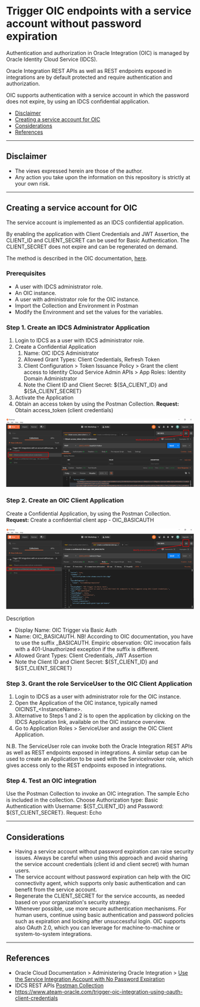 # Trigger OIC endpoints with a service account without password expiration

Authentication and authorization in Oracle Integration (OIC) is managed by Oracle Identity Cloud Service (IDCS).

Oracle Integration REST APIs as well as REST endpoints exposed in integrations are by default protected and require authentication and authorization.

OIC supports authentication with a service account in which the password does not expire, by using an IDCS confidential application.

- [Disclaimer](#disclaimer)
- [Creating a service account for OIC](#creating-a-service-account-for-oic)
- [Considerations](#considerations)
- [References](#references)

--------------------------------------------------------------------------------------

## Disclaimer
- The views expressed herein are those of the author.
- Any action you take upon the information on this repository is strictly at your own risk.

--------------------------------------------------------------------------------------
## Creating a service account for OIC

The service account is implemented as an IDCS confidential application.

By enabling the application with Client Credentials and JWT Assertion, the CLIENT_ID and CLIENT_SECRET can be used for Basic Authentication. The CLIENT_SECRET does not expire and can be regenerated on demand.

The method is described in the OIC documentation, [here](https://docs.oracle.com/en/cloud/paas/integration-cloud/integration-cloud-auton/use-service-integration-account-no-password-expiration.html).

### Prerequisites
- A user with IDCS administrator role.
- An OIC instance.
- A user with administrator role for the OIC instance.
- Import the Collection and Environment in Postman
- Modify the Environment and set the values for the variables.

### Step 1. Create an IDCS Administrator Application
1. Login to IDCS as a user with IDCS administrator role.
1. Create a Confidential Application
    1. Name: OIC IDCS Administrator
    1. Allowed Grant Types: Client Credentials, Refresh Token
    1. Client Configuration > Token Issuance Policy > Grant the client access to Identity Cloud Service Admin APIs > App Roles: Identity Domain Administrator
    1. Note the Client ID and Client Secret: ${SA_CLIENT_ID} and ${SA_CLIENT_SECRET}
1. Activate the Application
1. Obtain an access token by using the Postman Collection. __Request:__ Obtain access_token (client credentials)

![Obtain an access token](media/access-token.png)

### Step 2. Create an OIC Client Application
Create a Confidential Application, by using the Postman Collection. __Request:__ Create a confidential client app - OIC_BASICAUTH

![Create a Confidential Application](media/oic-client-app.png)

Description
- Display Name: OIC Trigger via Basic Auth
- Name: OIC_BASICAUTH. NB! According to OIC documentation, you have to use the suffix \_BASICAUTH. Empiric observation: OIC invocation fails with a 401-Unauthorized exception if the suffix is different.
- Allowed Grant Types: Client Credentials, JWT Assertion
- Note the Client ID and Client Secret: ${ST_CLIENT_ID} and ${ST_CLIENT_SECRET}

### Step 3. Grant the role ServiceUser to the OIC Client Application

1. Login to IDCS as a user with administrator role for the OIC instance.
2. Open the Application of the OIC instance, typically named OICINST_\<InstanceName\>.
3. Alternative to Steps 1 and 2 is to open the application by clicking on the IDCS Application link, available on the OIC instance overview.
4. Go to Application Roles > ServiceUser and assign the OIC Client Application.

N.B. The ServiceUser role can invoke both the Oracle Integration REST APIs as well as REST endpoints exposed in integrations.
A similar setup can be used to create an Application to be used with the ServiceInvoker role, which gives access only to the REST endpoints exposed in integrations.

### Step 4. Test an OIC integration
Use the Postman Collection to invoke an OIC integration. The sample Echo is included in the collection.
Choose Authorization type: Basic Authentication with Username: ${ST_CLIENT_ID} and Password: ${ST_CLIENT_SECRET}.
Request: Echo

--------------------------------------------------------------------------------------

## Considerations
- Having a service account without password expiration can raise security issues. Always be careful when using this approach and avoid sharing the service account credentials (client id and client secret) with human users.
- The service account without password expiration can help with the OIC connectivity agent, which supports only basic authentication and can benefit from the service account.
- Regenerate the CLIENT_SECRET for the service accounts, as needed based on your organization's security strategy.
- Whenever possible, use more secure authentication mechanisms. For human users, continue using basic authentication and password policies such as expiration and locking after unsuccessful login. OIC supports also OAuth 2.0, which you can leverage for machine-to-machine or system-to-system integrations.

--------------------------------------------------------------------------------------

## References
- Oracle Cloud Documentation > Administering Oracle Integration > [Use the Service Integration Account with No Password Expiration](https://docs.oracle.com/en/cloud/paas/integration-cloud/integration-cloud-auton/use-service-integration-account-no-password-expiration.html)
- IDCS REST APIs [Postman Collection](https://github.com/oracle/idm-samples/tree/master/idcs-rest-clients)
- https://www.ateam-oracle.com/trigger-oic-integration-using-oauth-client-credentials